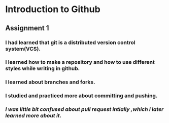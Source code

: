 # Introduction to Github
## Assignment 1

### I had learned that git is a distributed version control system(VCS).
### I learned how to make a repository and how to use different styles while writing in github.
### **I learned about branches and forks**.
### **I studied and practiced more about committing and pushing**.
### *I was little bit confused about pull request intially ,which i later learned more about it*.

